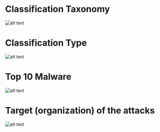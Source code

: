 # Classification Taxonomy
![alt text](http://1.bp.blogspot.com/-tSjEL3W0Mvs/WtPep2LsEbI/AAAAAAAABqA/7t4AI0m33QUlDxG27G5cfYhAwOjXZ9sbwCK4BGAYYCw/s1600/PieCharts.jpeg)

# Classification Type
![alt text](http://1.bp.blogspot.com/-TJJfXraVCKc/WtPfFWriIWI/AAAAAAAABqI/BxBs9oMCafEsm4JOKcIxqavjX-NNwvgAgCK4BGAYYCw/s1600/classification-type.jpeg)

# Top 10 Malware
![alt text](http://4.bp.blogspot.com/-rEiXvkkbGMo/WtPgws0gizI/AAAAAAAABqU/17ImuXhvlDwz8t3PWrR1qMr3xWe4GeW0wCK4BGAYYCw/s1600/Top10Malware.jpeg)

# Target (organization) of the attacks
![alt text](http://4.bp.blogspot.com/-SebSMvbIs_E/Wt3amp3uRJI/AAAAAAAABrc/lZIMSuGhQ2EZp9-Svhta_GID-knSSbYVQCK4BGAYYCw/s1600/Event_description.jpeg)
